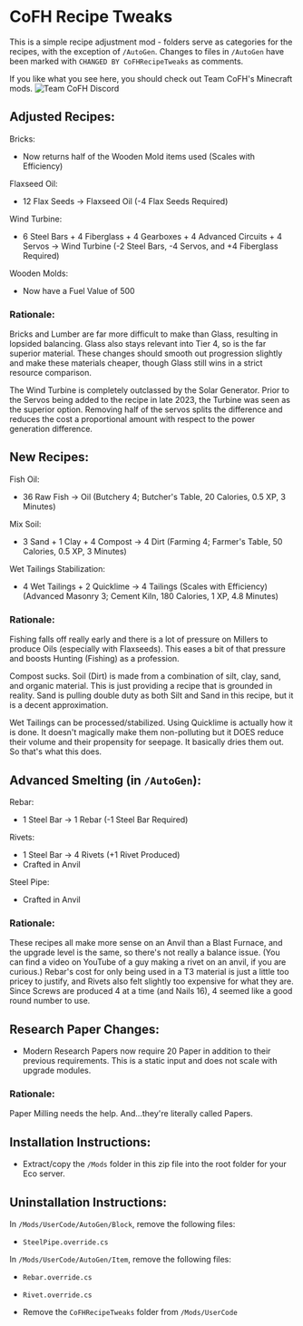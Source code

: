 # CoFH Recipe Tweaks

This is a simple recipe adjustment mod - folders serve as categories for the recipes, with the exception of `/AutoGen`. Changes to files in `/AutoGen` have been marked with `CHANGED BY CoFHRecipeTweaks` as comments.

If you like what you see here, you should check out Team CoFH's Minecraft mods.
![Team CoFH Discord](https://discord.gg/uRKrnbH)

## Adjusted Recipes:

Bricks:
- Now returns half of the Wooden Mold items used (Scales with Efficiency)

Flaxseed Oil:
- 12 Flax Seeds -> Flaxseed Oil (-4 Flax Seeds Required)

Wind Turbine:
- 6 Steel Bars + 4 Fiberglass + 4 Gearboxes + 4 Advanced Circuits + 4 Servos -> Wind Turbine (-2 Steel Bars, -4 Servos, and +4 Fiberglass Required)

Wooden Molds:
- Now have a Fuel Value of 500

### Rationale:

Bricks and Lumber are far more difficult to make than Glass, resulting in lopsided balancing. Glass also stays relevant into Tier 4, so is the far superior material. These changes should smooth out progression slightly and make these materials cheaper, though Glass still wins in a strict resource comparison.

The Wind Turbine is completely outclassed by the Solar Generator. Prior to the Servos being added to the recipe in late 2023, the Turbine was seen as the superior option. Removing half of the servos splits the difference and reduces the cost a proportional amount with respect to the power generation difference.

## New Recipes:

Fish Oil:
- 36 Raw Fish -> Oil (Butchery 4; Butcher's Table, 20 Calories, 0.5 XP, 3 Minutes)

Mix Soil:
- 3 Sand + 1 Clay + 4 Compost -> 4 Dirt (Farming 4; Farmer's Table, 50 Calories, 0.5 XP, 3 Minutes)

Wet Tailings Stabilization:
- 4 Wet Tailings + 2 Quicklime -> 4 Tailings (Scales with Efficiency) (Advanced Masonry 3; Cement Kiln, 180 Calories, 1 XP, 4.8 Minutes)

### Rationale:

Fishing falls off really early and there is a lot of pressure on Millers to produce Oils (especially with Flaxseeds). This eases a bit of that pressure and boosts Hunting (Fishing) as a profession.

Compost sucks. Soil (Dirt) is made from a combination of silt, clay, sand, and organic material. This is just providing a recipe that is grounded in reality. Sand is pulling double duty as both Silt and Sand in this recipe, but it is a decent approximation.

Wet Tailings can be processed/stabilized. Using Quicklime is actually how it is done. It doesn't magically make them non-polluting but it DOES reduce their volume and their propensity for seepage. It basically dries them out. So that's what this does.

## Advanced Smelting (in `/AutoGen`):

Rebar:
- 1 Steel Bar -> 1 Rebar (-1 Steel Bar Required)

Rivets:
- 1 Steel Bar -> 4 Rivets (+1 Rivet Produced)
- Crafted in Anvil

Steel Pipe:
- Crafted in Anvil

### Rationale:

These recipes all make more sense on an Anvil than a Blast Furnace, and the upgrade level is the same, so there's not really a balance issue. (You can find a video on YouTube of a guy making a rivet on an anvil, if you are curious.) Rebar's cost for only being used in a T3 material is just a little too pricey to justify, and Rivets also felt slightly too expensive for what they are. Since Screws are produced 4 at a time (and Nails 16), 4 seemed like a good round number to use.

## Research Paper Changes:

- Modern Research Papers now require 20 Paper in addition to their previous requirements. This is a static input and does not scale with upgrade modules.

### Rationale:

Paper Milling needs the help. And...they're literally called Papers.

## Installation Instructions:

- Extract/copy the `/Mods` folder in this zip file into the root folder for your Eco server.

## Uninstallation Instructions:

In `/Mods/UserCode/AutoGen/Block`, remove the following files:
- `SteelPipe.override.cs`

In `/Mods/UserCode/AutoGen/Item`, remove the following files:
- `Rebar.override.cs`
- `Rivet.override.cs`

- Remove the `CoFHRecipeTweaks` folder from `/Mods/UserCode`

